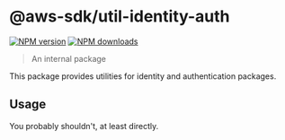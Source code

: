 # @aws-sdk/util-identity-auth

[![NPM version](https://img.shields.io/npm/v/@aws-sdk/util-identity-auth/latest.svg)](https://www.npmjs.com/package/@aws-sdk/util-identity-auth)
[![NPM downloads](https://img.shields.io/npm/dm/@aws-sdk/util-identity-auth.svg)](https://www.npmjs.com/package/@aws-sdk/util-identity-auth)

> An internal package

This package provides utilities for identity and authentication packages.

## Usage

You probably shouldn't, at least directly.
